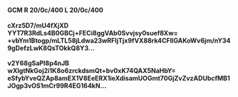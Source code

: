 #### GCM R 20/0c/400 L 20/0c/400
**cXrz5D7/mU4fXjXD**<br/>**YYT7R3RdLs4B0GBCj+FECi8ggVAb0Svvjsy0suef8Xw=**<br/>**+vbYm1Btogp/mLTL58jLdwa23wRFIjTjx9fVX88rk4CFllGAKoWv6jm/nY349gDefzLwK8QsTOkkQ8Y3...**<br/><br/>
**v2Y68gSaPI8p4nJB**<br/>**wXlgtNkGoj2i1K8o6zrckdsmQt+bv0xK74QAX5NaHbY=**<br/>**eSfybYveQZAp8amEX1V8EeERX1ieXdisamUOGmt70GjZvZvzADUbcfMB1JOgp3vOS1mCr99R4EG164kN...**
